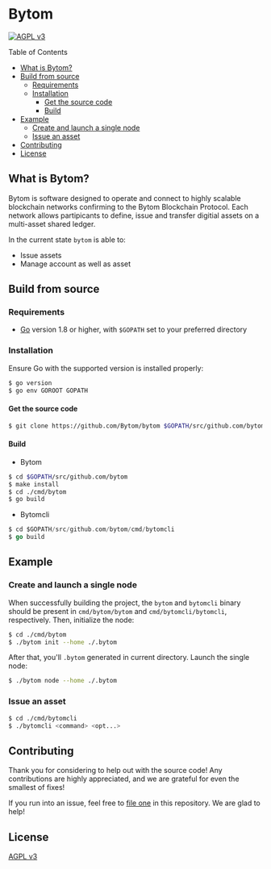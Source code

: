 Bytom
=====

[![AGPL v3](https://img.shields.io/badge/license-AGPL%20v3-brightgreen.svg)](./LICENSE)

Table of Contents
<!-- vim-markdown-toc GFM -->

* [What is Bytom?](#what-is-bytom)
* [Build from source](#build-from-source)
  * [Requirements](#requirements)
  * [Installation](#installation)
    * [Get the source code](#get-the-source-code)
    * [Build](#build)
* [Example](#example)
  * [Create and launch a single node](#create-and-launch-a-single-node)
  * [Issue an asset](#issue-an-asset)
* [Contributing](#contributing)
* [License](#license)

<!-- vim-markdown-toc -->

## What is Bytom?

Bytom is software designed to operate and connect to highly scalable blockchain networks confirming to the Bytom Blockchain Protocol. Each network allows partipicants to define, issue and transfer digitial assets on a multi-asset shared ledger.

In the current state `bytom` is able to:

- Issue assets
- Manage account as well as asset

## Build from source

### Requirements

- [Go](https://golang.org/doc/install) version 1.8 or higher, with `$GOPATH` set to your preferred directory

### Installation

Ensure Go with the supported version is installed properly:

```bash
$ go version
$ go env GOROOT GOPATH
```

#### Get the source code

``` bash
$ git clone https://github.com/Bytom/bytom $GOPATH/src/github.com/bytom
```

#### Build

- Bytom

``` bash
$ cd $GOPATH/src/github.com/bytom
$ make install
$ cd ./cmd/bytom
$ go build
```

- Bytomcli

```go
$ cd $GOPATH/src/github.com/bytom/cmd/bytomcli
$ go build
```

## Example

### Create and launch a single node

When successfully building the project, the `bytom` and `bytomcli` binary should be present in `cmd/bytom/bytom` and `cmd/bytomcli/bytomcli`, respectively. Then, initialize the node:

```bash
$ cd ./cmd/bytom
$ ./bytom init --home ./.bytom
```

After that, you'll `.bytom` generated in current directory. Launch the single node:

``` bash
$ ./bytom node --home ./.bytom
```

### Issue an asset

```bash
$ cd ./cmd/bytomcli
$ ./bytomcli <command> <opt...>
```

## Contributing

Thank you for considering to help out with the source code! Any contributions are highly appreciated, and we are grateful for even the smallest of fixes!

If you run into an issue, feel free to [file one](https://github.com/Bytom/bytom/issues/) in this repository. We are glad to help!

## License

[AGPL v3](./LICENSE)

